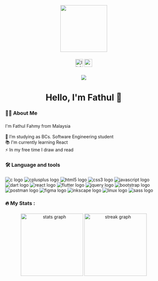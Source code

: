 <div align="center">
  <img height="150" src="https://camo.githubusercontent.com/62da68eb62b1e5f175f7d1f0191dd89a653d7908feb22d37d4a0ab07365d6791/68747470733a2f2f6d656469612e67697068792e636f6d2f6d656469612f4d3967624264396e6244724f5475314d71782f67697068792e676966"  />
</div>

###

<div align="center">
  <img src="https://img.shields.io/static/v1?message=LinkedIn&logo=linkedin&label=&color=0077B5&logoColor=white&labelColor=&style=for-the-badge" height="25" alt="linkedin logo"  />
  <img src="https://img.shields.io/static/v1?message=Gmail&logo=gmail&label=&color=D14836&logoColor=white&labelColor=&style=for-the-badge" height="25" alt="gmail logo"  />
</div>

###

<div align="center">
  <img src="https://visitor-badge.laobi.icu/badge?page_id=fathulfahmy.fathulfahmy&left_text=Profile%20Views"  />
</div>

###

<h1 align="center">Hello, I'm Fathul 👋</h1>

###

<h3 align="left">👩‍💻  About Me</h3>

###

<p align="left">
  I'm Fathul Fahmy from Malaysia<br><br>
  🔭 I’m studying as BCs. Software Engineering student<br>
  📚 I'm currently learning React<br>
  ⚡ In my free time I draw and read
</p>

###

<h3 align="left">🛠 Language and tools</h3>

###

<div align="left">
  <img src="https://img.shields.io/badge/C-A8B9CC?logo=c&logoColor=black&style=for-the-badge" height="" alt="c logo"  />
  <img src="https://img.shields.io/badge/C++-00599C?logo=cplusplus&logoColor=white&style=for-the-badge" height="" alt="cplusplus logo"  />
  <img src="https://img.shields.io/badge/HTML5-E34F26?logo=html5&logoColor=white&style=for-the-badge" height="" alt="html5 logo"  />
  <img src="https://img.shields.io/badge/CSS3-1572B6?logo=css3&logoColor=white&style=for-the-badge" height="" alt="css3 logo"  />
  <img src="https://img.shields.io/badge/JavaScript-F7DF1E?logo=javascript&logoColor=black&style=for-the-badge" height="" alt="javascript logo"  />
  <img src="https://img.shields.io/badge/Dart-0175C2?logo=dart&logoColor=white&style=for-the-badge" height="" alt="dart logo"  />
  <img src="https://img.shields.io/badge/React-61DAFB?logo=react&logoColor=black&style=for-the-badge" height="" alt="react logo"  />
  <img src="https://img.shields.io/badge/Flutter-02569B?logo=flutter&logoColor=white&style=for-the-badge" height="" alt="flutter logo"  />
  <img src="https://img.shields.io/badge/jQuery-0769AD?logo=jquery&logoColor=white&style=for-the-badge" height="" alt="jquery logo"  />
  <img src="https://img.shields.io/badge/Bootstrap-7952B3?logo=bootstrap&logoColor=white&style=for-the-badge" height="" alt="bootstrap logo"  />
  <img src="https://img.shields.io/badge/Postman-FF6C37?logo=postman&logoColor=black&style=for-the-badge" height="" alt="postman logo"  />
  <img src="https://img.shields.io/badge/Figma-F24E1E?logo=figma&logoColor=white&style=for-the-badge" height="" alt="figma logo"  />
  <img src="https://img.shields.io/badge/Inkscape-000000?logo=inkscape&logoColor=white&style=for-the-badge" height="" alt="inkscape logo"  />
  <img src="https://img.shields.io/badge/Linux-FCC624?logo=linux&logoColor=black&style=for-the-badge" height="" alt="linux logo"  />
  <img src="https://img.shields.io/badge/Sass-CC6699?logo=sass&logoColor=black&style=for-the-badge" height="" alt="sass logo"  />
</div>

###

<h3 align="left">🔥   My Stats :</h3>

###

<div align="center">
  <img src="https://github-readme-stats.vercel.app/api?username=fathulfahmy&hide_title=false&hide_rank=true&show_icons=true&include_all_commits=true&count_private=true&disable_animations=false&theme=default&locale=en&hide_border=false&order=1" height="200" alt="stats graph"  />
  <img src="https://streak-stats.demolab.com?user=fathulfahmy&locale=en&mode=daily&theme=default&hide_border=false&border_radius=5&order=3" height="200" alt="streak graph"  />
</div>

###
